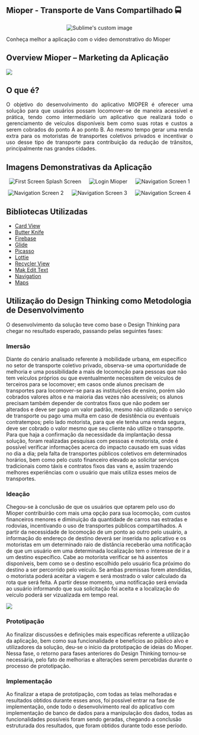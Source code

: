 
## Mioper  - Transporte de Vans Compartilhado :oncoming_bus:
<p align="center">
  <img src="https://i.imgur.com/k4xyDMA.png" alt="Sublime's custom image"/>
</p>

Conheça melhor a aplicação com o video demonstrativo do Mioper

## Overview Mioper  – Marketing da Aplicação
![](https://i.imgur.com/gOFir7d.png)


## O que é?
<div style="text-align: justify;">O objetivo do desenvolvimento do aplicativo MIOPER é oferecer uma solução para que  usuários possam locomover-se de maneira acessível e prática, tendo como intermediário um aplicativo que realizará todo o gerenciamento de veículos disponíveis bem como suas rotas e custos a serem cobrados do ponto A ao ponto B. Ao mesmo tempo gerar uma renda extra para os motoristas de transportes coletivos privados e incentivar o uso desse tipo de transporte para contribuição da redução de trânsitos, principalmente nas grandes cidades.</div>


## Imagens Demonstrativas da Aplicação

<p align="center">
  <img title="First Screen Splash" alt="First Screen Splash Screen" src="https://i.imgur.com/Bfx4jc3.gif">
  &emsp;
  <img title="Login Mioper" alt="Login Mioper" src="https://i.imgur.com/1ug3izc.gif">
  &emsp;
  <img alt="Navigation Screen 1" title="Navigation Screen 1" src="https://i.imgur.com/2LcqdoJ.gif">
</p>
<p align="center">
  <img title="Navigation Screen 2" alt="Navigation Screen 2" src="https://i.imgur.com/hTSDaOU.gif">
  &emsp;
  <img title="Navigation Screen 3" alt="Navigation Screen 3" src="https://i.imgur.com/ZphbS0x.gif">
  &emsp;
  <img alt="Navigation Screen 4" title="Navigation Screen 4" src="https://i.imgur.com/lNGzdna.gif">
</p>


## Bibliotecas Utilizadas

- [Card View](https://developer.android.com/reference/androidx/cardview/widget/CardView?hl=en "CArd View")
- [Butter Knife](https://jakewharton.github.io/butterknife/ "Butter Knife")
- [Firebase](https://firebase.google.com/?hl=pt-br "Firebase")
- [Glide](https://bumptech.github.io/glide/ "Glide")
- [Picasso](https://square.github.io/picasso/ "Picasso")
- [Lottie](https://lottiefiles.com/ "Lottie")
- [Recycler View](https://developer.android.com/reference/androidx/recyclerview/widget/package-summary?hl=en "Recycler View")
- [Mak Edit Text](https://codinginflow.com/tutorials/android/mask-edittext "Mak Edit Text")
- [Navigation](https://developer.android.com/guide/navigation "Navigation")
- [Maps](https://developer.android.com/training/maps "Maps")

## Utilização do Design Thinking como Metodologia de Desenvolvimento
O desenvolvimento da solução teve como base o Design Thinking para chegar no resultado esperado, passando pelas seguintes fases:

### Imersão
Diante do cenário analisado referente à mobilidade urbana, em específico no setor de transporte coletivo privado, observa-se uma oportunidade de melhoria e uma possibilidade a mais de locomoção para pessoas que não tem veículos próprios ou que eventualmente necessitem de veículos de terceiros para se locomover; em casos onde alunos  precisam de transportes para locomover-se para as instituições de ensino, porém são cobrados valores altos e na maioria das vezes não acessíveis; os alunos precisam também depender de contratos fixos que não podem ser alterados e deve ser pago um valor padrão, mesmo não utilizando o serviço de transporte ou pago uma multa em caso de desistência ou eventuais contratempos; pelo lado motorista, para que ele tenha uma renda segura, deve ser cobrado o valor mesmo que seu cliente não utilize o transporte.
Para que haja a confirmação da necessidade da implantação dessa solução, foram realizadas pesquisas com pessoas e motorista, onde é possível verificar informações acerca do impacto causado em suas vidas no dia a dia; pela falta de transportes públicos coletivos em determinados horários, bem como pelo custo financeiro elevado ao solicitar serviços tradicionais como táxis e contratos fixos das vans e, assim trazendo melhores experiências com o usuário que mais utiliza esses meios de transportes.

### Ideação

Chegou-se à conclusão de que os usuários que optarem pelo uso do Mioper contribuirão com mais uma opção para sua locomoção, com custos financeiros menores e diminuição da quantidade de carros nas estradas e rodovias, incentivando o uso de transportes públicos compartilhados. 
A partir da necessidade de locomoção de um ponto ao outro pelo usuário, a informação do endereço de destino deverá ser inserida no aplicativo e os motoristas em um determinado raio de distância receberão uma notificação de que um usuário em uma determinada localização tem o interesse de ir a um destino específico. Cabe ao motorista verificar se há assentos disponíveis, bem como se o destino escolhido pelo usuário fica próximo do destino a ser percorrido pelo veículo. Se ambas premissas forem atendidas, o motorista poderá aceitar a viagem e será mostrado o valor calculado da rota que será feita. A partir desse momento, uma notificação será enviada ao usuário informando que sua solicitação foi aceita e a localização do veículo poderá ser vizualizada em tempo real.

![](https://i.imgur.com/fuWsft2.png)


### Prototipação

Ao finalizar discussões e definições mais específicas referente a utilização da aplicação, bem como sua funcionalidade e benefícios ao público alvo e utilizadores da solução, deu-se o início da prototipação de ideias do Mioper. Nessa fase, o retorno para fases anteriores do Design Thinking tornou-se necessária, pelo fato de melhorias e alterações serem percebidas durante o processo de prototipação.

### Implementação
Ao finalizar a etapa de prototipação, com todas as telas melhoradas e resultados obtidos durante esses anos, foi possível entrar na fase de implementação, onde todo o desenvolvimento real do aplicativo com implementação de banco de dados para a manipulação dos dados, todas as funcionalidades possíveis foram sendo geradas, chegando a conclusão estruturada dos resultados, que foram obtidos durante todo esse período. 

